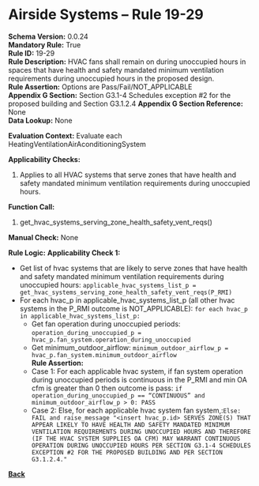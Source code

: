 # Airside Systems – Rule 19-29  
**Schema Version:** 0.0.24  
**Mandatory Rule:** True  
**Rule ID:** 19-29  
**Rule Description:** HVAC fans shall remain on during unoccupied hours in spaces that have health and safety mandated minimum ventilation requirements during unoccupied hours in the proposed design.  
**Rule Assertion:** Options are Pass/Fail/NOT_APPLICABLE                                           
**Appendix G Section:** Section G3.1-4 Schedules exception #2 for the proposed building and Section G3.1.2.4
**Appendix G Section Reference:** None  
**Data Lookup:** None  

**Evaluation Context:** Evaluate each HeatingVentilationAirAconditioningSystem  

**Applicability Checks:** 

1. Applies to all HVAC systems that serve zones that have health and safety mandated minimum ventilation requirements during unoccupied hours. 
 
**Function Call:** 

1. get_hvac_systems_serving_zone_health_safety_vent_reqs()

**Manual Check:** None  
  
**Rule Logic:**
**Applicability Check 1:** 
- Get list of hvac systems that are likely to serve zones that have health and safety mandated minimum ventilation requirements during unoccupied hours: `applicable_hvac_systems_list_p = get_hvac_systems_serving_zone_health_safety_vent_reqs(P_RMI)` 
- For each hvac_p in applicable_hvac_systems_list_p (all other hvac systems in the P_RMI outcome is NOT_APPLICABLE): `for each hvac_p in applicable_hvac_systems_list_p:`                         
    - Get fan operation during unoccupied periods: `operation_during_unoccupied_p = hvac_p.fan_system.operation_during_unoccupied`  
    - Get minimum_outdoor_airflow: `minimum_outdoor_airflow_p = hvac_p.fan_system.minimum_outdoor_airflow`  
    **Rule Assertion:**
    - Case 1: For each applicable hvac system, if fan system operation during unoccupied periods is continuous in the P_RMI and min OA cfm is greater than 0 then outcome is pass: `if operation_during_unoccupied_p == “CONTINUOUS” and minimum_outdoor_airflow_p > 0: PASS`
    - Case 2: Else, for each applicable hvac system fan system,:`Else: FAIL and raise_message "<insert hvac_p.id> SERVES ZONE(S) THAT APPEAR LIKELY TO HAVE HEALTH AND SAFETY MANDATED MINIMUM VENTILATION REQUIREMENTS DURING UNOCCUPIED HOURS AND THEREFORE (IF THE HVAC SYSTEM SUPPLIES OA CFM) MAY WARRANT CONTINUOUS OPERATION DURING UNOCCUPIED HOURS PER SECTION G3.1-4 SCHEDULES EXCEPTION #2 FOR THE PROPOSED BUILDING AND PER SECTION G3.1.2.4." `

**[Back](../_toc.md)**